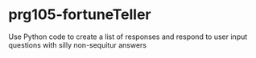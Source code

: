 # prg105-fortuneTeller
Use Python code to create a list of responses and respond to user input questions with silly non-sequitur answers
